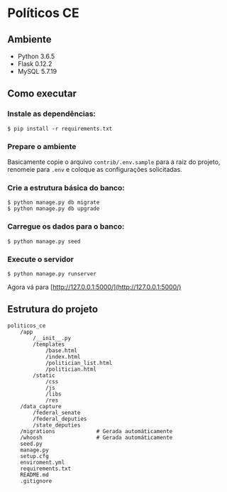 # Políticos CE

## Ambiente
* Python 3.6.5
* Flask 0.12.2
* MySQL 5.7.19

## Como executar
### Instale as dependências:
```console
$ pip install -r requirements.txt
```

### Prepare o ambiente
Basicamente copie o arquivo `contrib/.env.sample` para a raiz do projeto, renomeie para `.env` e coloque as configurações solicitadas.

### Crie a estrutura básica do banco:
```console
$ python manage.py db migrate
$ python manage.py db upgrade
```

### Carregue os dados para o banco:
```console
$ python manage.py seed
```

### Execute o servidor
```console
$ python manage.py runserver
```
Agora vá para [http://127.0.0.1:5000/](http://127.0.0.1:5000/)

## Estrutura do projeto
```
politicos_ce
    /app
        /__init__.py
        /templates
            /base.html
            /index.html
            /politician_list.html
            /politician.html
        /static
            /css
            /js
            /libs
            /res
    /data_capture
        /federal_senate
        /federal_deputies
        /state_deputies
    /migrations             # Gerada automáticamente
    /whoosh                 # Gerada automáticamente
    seed.py
    manage.py
    setup.cfg
    enviroment.yml
    requirements.txt
    README.md
    .gitignore
```
